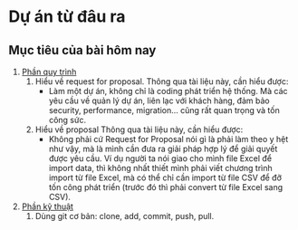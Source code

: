 # Dự án từ đâu ra

## Mục tiêu của bài hôm nay

1. [Phần quy trình](process.md)
    1. Hiểu về request for proposal.
        Thông qua tài liệu này, cần hiểu được:
        * Làm một dự án, không chỉ là coding phát triển hệ thống. Mà các yêu cầu về quản lý dự án, liên lạc với khách hàng, đảm bảo security, performance, migration... cũng rất quan trọng và tốn công sức.
    2. Hiểu về proposal
        Thông qua tài liệu này, cần hiểu được:
        * Không phải cứ Request for Proposal nói gì là phải làm theo y hệt như vậy, mà là mình cần đưa ra giải pháp hợp lý để giải quyết được yêu cầu. Ví dụ người ta nói giao cho mình file Excel để import data, thì không nhất thiết mình phải viết chương trình import từ file Excel, mà có thể chỉ cần import từ file CSV để đỡ tốn công phát triển (trước đó thì phải convert từ file Excel sang CSV).
2. [Phần kỹ thuật](se.git.md)
    1. Dùng git cơ bản: clone, add, commit, push, pull.